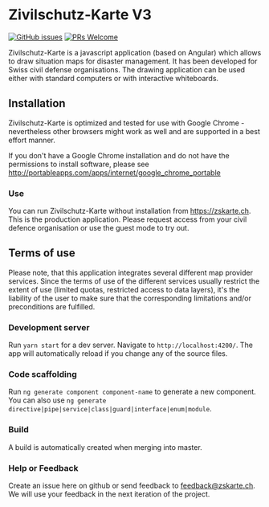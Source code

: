 # Zivilschutz-Karte V3

[![GitHub issues](https://img.shields.io/github/issues/zskarte/zskarte-v3)](https://github.com/zskarte/zskarte-v3/issues) [![PRs Welcome](https://img.shields.io/badge/PRs-welcome-brightgreen.svg?style=flat-square)](http://makeapullrequest.com)

Zivilschutz-Karte is a javascript application (based on Angular) which allows to draw situation maps for disaster management. It has been developed for Swiss civil defense organisations. The drawing application can be used either with standard computers or with interactive whiteboards.

## Installation

Zivilschutz-Karte is optimized and tested for use with Google Chrome - nevertheless other browsers might work as well and are supported in a best effort manner.

If you don't have a Google Chrome installation and do not have the permissions to install software, please see http://portableapps.com/apps/internet/google_chrome_portable

### Use

You can run Zivilschutz-Karte without installation from https://zskarte.ch. This is the production application. Please request access from your civil defence organisation or use the guest mode to try out.

## Terms of use

Please note, that this application integrates several different map provider services. Since the terms of use of the different services usually restrict the extent of use (limited quotas, restricted access to data layers), it's the liability of the user to make sure that the corresponding limitations and/or preconditions are fulfilled.

### Development server

Run `yarn start` for a dev server. Navigate to `http://localhost:4200/`. The app will automatically reload if you change any of the source files.

### Code scaffolding

Run `ng generate component component-name` to generate a new component. You can also use `ng generate directive|pipe|service|class|guard|interface|enum|module`.

### Build

A build is automatically created when merging into master.

### Help or Feedback

Create an issue here on github or send feedback to feedback@zskarte.ch. We will use your feedback in the next iteration of the project.
